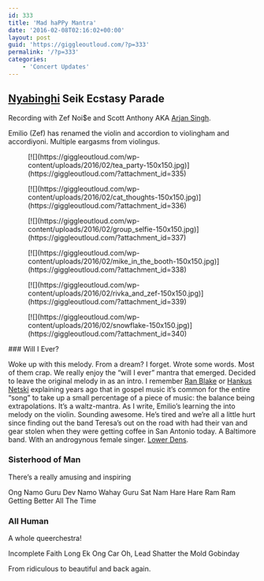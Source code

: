 ```yaml
---
id: 333
title: 'Mad haPPy Mantra'
date: '2016-02-08T02:16:02+00:00'
layout: post
guid: 'https://giggleoutloud.com/?p=333'
permalink: '/?p=333'
categories:
    - 'Concert Updates'
---
```


## [Nyabinghi](https://en.wikipedia.org/wiki/Nyabinghi) Seik Ecstasy Parade

Recording with Zef Noi$e and Scott Anthony AKA [Arjan Singh](http://www.arjansing.com).

Emilio (Zef) has renamed the violin and accordion to violingham and accordiyoni. Multiple eargasms from violingus.

<div class="gallery galleryid-333 gallery-columns-3 gallery-size-thumbnail" id="gallery-1"><figure class="gallery-item"><div class="gallery-icon landscape"> [![](https://giggleoutloud.com/wp-content/uploads/2016/02/tea_party-150x150.jpg)](https://giggleoutloud.com/?attachment_id=335) </div></figure><figure class="gallery-item"><div class="gallery-icon portrait"> [![](https://giggleoutloud.com/wp-content/uploads/2016/02/cat_thoughts-150x150.jpg)](https://giggleoutloud.com/?attachment_id=336) </div></figure><figure class="gallery-item"><div class="gallery-icon landscape"> [![](https://giggleoutloud.com/wp-content/uploads/2016/02/group_selfie-150x150.jpg)](https://giggleoutloud.com/?attachment_id=337) </div></figure><figure class="gallery-item"><div class="gallery-icon landscape"> [![](https://giggleoutloud.com/wp-content/uploads/2016/02/mike_in_the_booth-150x150.jpg)](https://giggleoutloud.com/?attachment_id=338) </div></figure><figure class="gallery-item"><div class="gallery-icon landscape"> [![](https://giggleoutloud.com/wp-content/uploads/2016/02/rivka_and_zef-150x150.jpg)](https://giggleoutloud.com/?attachment_id=339) </div></figure><figure class="gallery-item"><div class="gallery-icon portrait"> [![](https://giggleoutloud.com/wp-content/uploads/2016/02/snowflake-150x150.jpg)](https://giggleoutloud.com/?attachment_id=340) </div></figure> </div>### Will I Ever?

Woke up with this melody. From a dream? I forget. Wrote some words. Most of them crap. We really enjoy the “will I ever” mantra that emerged. Decided to leave the original melody in as an intro. I remember [Ran Blake](https://en.wikipedia.org/wiki/Ran_Blake) or [Hankus Netski](https://en.wikipedia.org/wiki/Hankus_Netsky) explaining years ago that in gospel music it’s common for the entire “song” to take up a small percentage of a piece of music: the balance being extrapolations. It’s a waltz-mantra. As I write, Emilio’s learning the into melody on the violin. Sounding awesome. He’s tired and we’re all a little hurt since finding out the band Teresa’s out on the road with had their van and gear stolen when they were getting coffee in San Antonio today. A Baltimore band. With an androgynous female singer. [Lower Dens](http://lowerdens.com/).

### Sisterhood of Man

There’s a really amusing and inspiring

Ong Namo Guru Dev Namo
Wahay Guru Sat Nam Hare Hare Ram Ram
Getting Better All The Time

### All Human

A whole queerchestra!

Incomplete Faith
Long Ek Ong Car
Oh, Lead
Shatter the Mold
Gobinday

From ridiculous to beautiful and back again.

